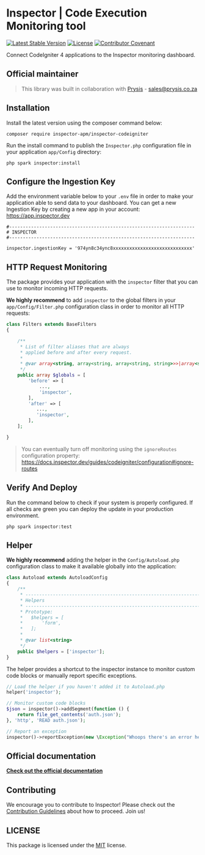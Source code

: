 # Inspector | Code Execution Monitoring tool

[![Latest Stable Version](https://poser.pugx.org/inspector-apm/inspector-codeigniter/v/stable)](https://packagist.org/packages/inspector-apm/inspector-codeigniter)
[![License](https://poser.pugx.org/inspector-apm/inspector-codeigniter/license)](//packagist.org/packages/inspector-apm/inspector-codeigniter)
[![Contributor Covenant](https://img.shields.io/badge/Contributor%20Covenant-2.1-4baaaa.svg)](CODE_OF_CONDUCT.md)

Connect CodeIgniter 4 applications to the Inspector monitoring dashboard.


## Official maintainer

> This library was built in collaboration with [Prysis](http://www.prysis.co.za/) - sales@prysis.co.za


## Installation

Install the latest version using the composer command below:

```
composer require inspector-apm/inspector-codeigniter
```

Run the install command to publish the `Inspector.php` configuration file in your application `app/Config` directory:

```
php spark inspector:install
```


## Configure the Ingestion Key

Add the environment variable below to your `.env` file in order to make your application able to send data to your dashboard.
You can get a new Ingestion Key by creating a new app in your account: https://app.inspector.dev

```dotenv
#--------------------------------------------------------------------
# INSPECTOR
#--------------------------------------------------------------------

inspector.ingestionKey = '974yn8c34ync8xxxxxxxxxxxxxxxxxxxxxxxxxxxxx'
```


## HTTP Request Monitoring

The package provides your application with the `inspector` filter that you can use to monitor 
incoming HTTP requests.

**We highly recommend** to add `inspector` to the global filters in your `app/Config/Filter.php` configuration class
in order to monitor all HTTP requests:

```php
class Filters extends BaseFilters
{

    /**
     * List of filter aliases that are always
     * applied before and after every request.
     *
     * @var array<string, array<string, array<string, string>>>|array<string, list<string>>
     */
    public array $globals = [
        'before' => [
            ...,
            'inspector',
        ],
        'after' => [
           ...,
           'inspector',
        ],
    ];

}
```

> You can eventually turn off monitoring using the `ignoreRoutes` configuration property: https://docs.inspector.dev/guides/codeigniter/configuration#ignore-routes 

## Verify And Deploy

Run the command below to check if your system is properly configured. If all checks are green you can deploy 
the update in your production environment. 

```
php spark inspector:test
```


## Helper

**We highly recommend** adding the helper in the `Config/Autoload.php` configuration class to make it available
globally into the application:

```php
class Autoload extends AutoloadConfig
{
    /**
     * -------------------------------------------------------------------
     * Helpers
     * -------------------------------------------------------------------
     * Prototype:
     *   $helpers = [
     *       'form',
     *   ];
     *
     * @var list<string>
     */
    public $helpers = ['inspector'];
}
```

The helper provides a shortcut to the inspector instance to monitor custom code blocks or manually report specific exceptions.

```php
// Load the helper if you haven't added it to Autoload.php
helper('inspector');

// Monitor custom code blocks
$json = inspector()->addSegment(function () {
    return file_get_contents('auth.json');
}, 'http', 'READ auth.json');

// Report an exception
inspector()->reportException(new \Exception("Whoops there's an error here."));
```


## Official documentation

**[Check out the official documentation](https://docs.inspector.dev/guides/codeigniter/installation)**

## Contributing

We encourage you to contribute to Inspector! Please check out the [Contribution Guidelines](CONTRIBUTING.md) about how to proceed. Join us!

## LICENSE

This package is licensed under the [MIT](LICENSE) license.
